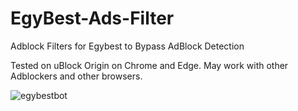 # EgyBest-Ads-Filter
Adblock Filters for Egybest to Bypass AdBlock Detection
<p dir="auto">Tested on uBlock Origin on Chrome and Edge. May work with other Adblockers and other browsers.</p>

![egybestbot](https://user-images.githubusercontent.com/52821000/198784311-7a2f6a75-e359-47bf-9f1a-f5bf26a3f6d2.gif)
